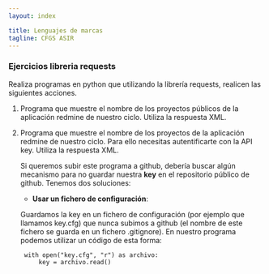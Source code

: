 ```yaml
---
layout: index

title: Lenguajes de marcas
tagline: CFGS ASIR
---
```


### Ejercicios libreria requests

Realiza programas en python que utilizando la librería requests, realicen las siguientes acciones.

1. Programa que muestre el nombre de los proyectos públicos de la aplicación redmine de nuestro ciclo. Utiliza la respuesta XML.

2. Programa que muestre el nombre de los proyectos de la aplicación redmine de nuestro ciclo. Para ello necesitas autentificarte con la API key. Utiliza la respuesta XML. 

	Si queremos subir este programa a github, debería buscar algún mecanismo para no guardar nuestra **key** en el repositorio público de github. Tenemos dos soluciones:

	* **Usar un fichero de configuración**:

	Guardamos la key en un fichero de configuración (por ejemplo que llamamos key.cfg) que nunca subimos a github (el nombre de este fichero se guarda en un fichero .gitignore). En nuestro programa podemos utilizar un código de esta forma:

		with open("key.cfg", "r") as archivo: 
    		key = archivo.read() 